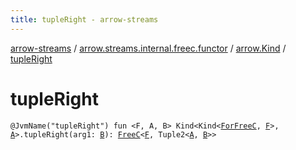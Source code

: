 ```yaml
---
title: tupleRight - arrow-streams
---
```


[arrow-streams](../../index.html) / [arrow.streams.internal.freec.functor](../index.html) / [arrow.Kind](index.html) / [tupleRight](./tuple-right.html)

# tupleRight

`@JvmName("tupleRight") fun <F, A, B> Kind<Kind<`[`ForFreeC`](../../arrow.streams.internal/-for-free-c.html)`, `[`F`](tuple-right.html#F)`>, `[`A`](tuple-right.html#A)`>.tupleRight(arg1: `[`B`](tuple-right.html#B)`): `[`FreeC`](../../arrow.streams.internal/-free-c/index.html)`<`[`F`](tuple-right.html#F)`, Tuple2<`[`A`](tuple-right.html#A)`, `[`B`](tuple-right.html#B)`>>`